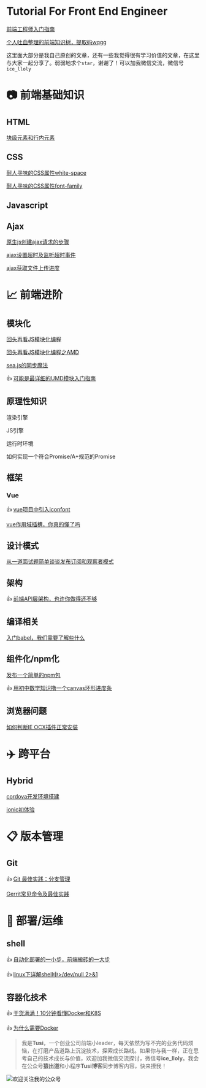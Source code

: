 # Tutorial For Front End Engineer

[前端工程师入门指南](https://cumt-robin.github.io/FE-learning)

[个人吐血整理的前端知识树，提取码wqgg](https://pan.baidu.com/s/1ns_xy2mV1Q49K9-GmUQmDA)

这里面大部分是我自己原创的文章，还有一些我觉得很有学习价值的文章，在这里与大家一起分享了。弱弱地求个`star`，谢谢了！可以加我微信交流，微信号`ice_lloly`

# :camera: 前端基础知识

## HTML

[块级元素和行内元素](https://cumt-robin.github.io/FE-learning/doc/%E5%9D%97%E7%BA%A7%E5%85%83%E7%B4%A0%E5%92%8C%E8%A1%8C%E5%86%85%E5%85%83%E7%B4%A0.html)

## CSS

[耐人寻味的CSS属性white-space](https://cumt-robin.github.io/FE-learning/doc/%E8%80%90%E4%BA%BA%E5%AF%BB%E5%91%B3%E7%9A%84CSS%E5%B1%9E%E6%80%A7white-space.html)

[耐人寻味的CSS属性font-family](https://cumt-robin.github.io/FE-learning/doc/%E8%80%90%E4%BA%BA%E5%AF%BB%E5%91%B3%E7%9A%84CSS%E5%B1%9E%E6%80%A7font-family.html)

## Javascript

## Ajax

[原生js创建ajax请求的步骤](https://cumt-robin.github.io/FE-learning/doc/%E5%8E%9F%E7%94%9Fjs%E5%88%9B%E5%BB%BAajax%E8%AF%B7%E6%B1%82%E7%9A%84%E6%AD%A5%E9%AA%A4.html)

[ajax设置超时及监听超时事件](https://cumt-robin.github.io/FE-learning/doc/ajax%E8%AE%BE%E7%BD%AE%E8%B6%85%E6%97%B6%E5%8F%8A%E7%9B%91%E5%90%AC%E4%BA%8B%E4%BB%B6.html)

[ajax获取文件上传进度](https://cumt-robin.github.io/FE-learning/doc/ajax%E8%8E%B7%E5%8F%96%E6%96%87%E4%BB%B6%E4%B8%8A%E4%BC%A0%E8%BF%9B%E5%BA%A6.html)

# :chart_with_upwards_trend: 前端进阶

## 模块化

[回头再看JS模块化编程](http://hexo.wbjiang.cn/%E5%9B%9E%E5%A4%B4%E5%86%8D%E7%9C%8BJS%E6%A8%A1%E5%9D%97%E5%8C%96%E7%BC%96%E7%A8%8B.html)

[回头再看JS模块化编程之AMD](http://hexo.wbjiang.cn/%E5%9B%9E%E5%A4%B4%E5%86%8D%E7%9C%8BJS%E6%A8%A1%E5%9D%97%E5%8C%96%E7%BC%96%E7%A8%8B%E4%B9%8BAMD.html)

[sea.js的同步魔法](https://juejin.im/post/5d637342518825168e6a16d4)

:thumbsup: [可能是最详细的UMD模块入门指南](https://juejin.im/post/5d6769d05188250d9432aa7f)

## 原理性知识

渲染引擎

JS引擎

运行时环境

如何实现一个符合Promise/A+规范的Promise

## 框架

### Vue

:thumbsup: [vue项目中引入iconfont](https://juejin.im/post/5d25bca351882557d44c8a85)

[vue作用域插槽，你真的懂了吗](https://juejin.im/post/5ca412c7f265da30a726e76b)

## 设计模式

[从一道面试题简单谈谈发布订阅和观察者模式](https://juejin.im/post/5df1a9906fb9a0163a482e53)

## 架构

:thumbsup: [前端API层架构，也许你做得还不够](https://juejin.im/post/5de7169451882512454b18d8)

## 编译相关

[入门babel，我们需要了解些什么](https://juejin.im/post/5df82fbae51d455828472a06)

## 组件化/npm化

[发布一个简单的npm包](http://hexo.wbjiang.cn/%E5%8F%91%E5%B8%83%E4%B8%80%E4%B8%AA%E7%AE%80%E5%8D%95%E7%9A%84npm%E5%8C%85.html)

:thumbsup: [用初中数学知识撸一个canvas环形进度条](https://juejin.im/post/5dc626125188253aec025a60)

## 浏览器问题

[如何判断IE OCX插件正常安装](http://hexo.wbjiang.cn/%E5%A6%82%E4%BD%95%E5%88%A4%E6%96%ADIE%20OCX%E6%8F%92%E4%BB%B6%E6%AD%A3%E5%B8%B8%E5%AE%89%E8%A3%85%EF%BC%9F.html)

# :airplane: 跨平台

## Hybrid

[cordova开发环境搭建](http://hexo.wbjiang.cn/cordova%E5%BC%80%E5%8F%91%E7%8E%AF%E5%A2%83%E6%90%AD%E5%BB%BA.html)

[ionic初体验](https://juejin.im/post/5dc152006fb9a04aaf40a013)

# :clipboard: 版本管理

## Git

:thumbsup: [Git 最佳实践：分支管理](https://yq.aliyun.com/articles/612492)

[Gerrit常见命令及最佳实践](https://juejin.im/post/5d7f010351882501501106f3)

# :wrench: 部署/运维

## shell

:thumbsup: [自动化部署的一小步，前端搬砖的一大步](https://juejin.im/post/5e206168f265da3e2b2d7560)

:thumbsup: [linux下详解shell中>/dev/null 2>&1](https://www.cnblogs.com/ultranms/p/9353157.html)

## 容器化技术

:thumbsup: [干货满满！10分钟看懂Docker和K8S](https://my.oschina.net/jamesview/blog/2994112)

:thumbsup: [为什么需要Docker](https://cloud.tencent.com/developer/article/1578983)

> 我是**Tusi**，一个创业公司前端小leader，每天依然为写不完的业务代码烦恼，在打磨产品道路上沉淀技术，探索成长路线。如果你与我一样，正在思考自己的技术成长与价值，欢迎加我微信交流探讨，微信号**ice_lloly**。我会在公众号**猿出道**和小程序**Tusi博客**同步博客内容，快来撩我！

![欢迎关注我的公众号](https://qncdn.wbjiang.cn/yuanchudao_poster1.png)

